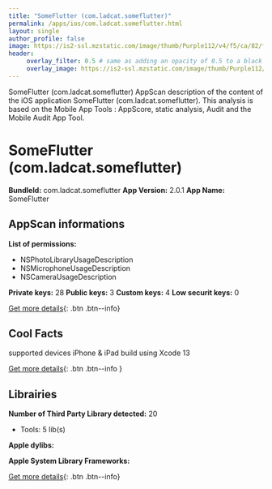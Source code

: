 ```yaml
---
title: "SomeFlutter (com.ladcat.someflutter)"
permalink: /apps/ios/com.ladcat.someflutter.html
layout: single
author_profile: false
image: https://is2-ssl.mzstatic.com/image/thumb/Purple112/v4/f5/ca/82/f5ca8268-20e3-b50b-fc76-07a5bb1c2384/AppIcon-0-0-1x_U007emarketing-0-0-0-7-0-0-sRGB-0-0-0-GLES2_U002c0-512MB-85-220-0-0.png/512x512bb.jpg
header: 
     overlay_filter: 0.5 # same as adding an opacity of 0.5 to a black background
     overlay_image: https://is2-ssl.mzstatic.com/image/thumb/Purple112/v4/f5/ca/82/f5ca8268-20e3-b50b-fc76-07a5bb1c2384/AppIcon-0-0-1x_U007emarketing-0-0-0-7-0-0-sRGB-0-0-0-GLES2_U002c0-512MB-85-220-0-0.png/512x512bb.jpg
---
```

SomeFlutter (com.ladcat.someflutter) AppScan description of the content of the iOS application SomeFlutter (com.ladcat.someflutter). This analysis is based on the Mobile App Tools : AppScore, static analysis, Audit and the Mobile Audit App Tool.

# SomeFlutter (com.ladcat.someflutter)

**BundleId:** com.ladcat.someflutter
**App Version:** 2.0.1
**App Name:** SomeFlutter


## AppScan informations 

**List of permissions:** 
- NSPhotoLibraryUsageDescription
- NSMicrophoneUsageDescription
- NSCameraUsageDescription
  
  
**Private keys:** 28
**Public keys:** 3
**Custom keys:** 4
**Low securit keys:** 0
  
[Get more details](/pricing.html){: .btn .btn--info}

## Cool Facts

supported devices iPhone & iPad
build using Xcode 13
  
[Get more details](/pricing.html){: .btn .btn--info }

## Librairies 
**Number of Third Party Library detected:** 20
- Tools: 5 lib(s)


**Apple dylibs:**


**Apple System Library Frameworks:**


  
[Get more details](/pricing.html){: .btn .btn--info}

